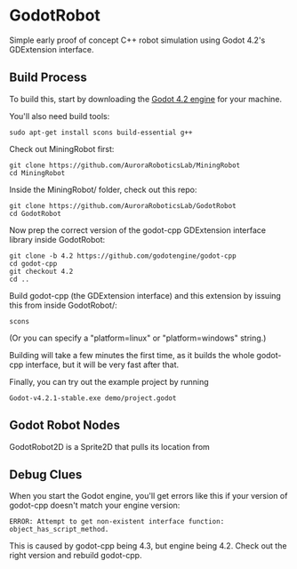 # GodotRobot
Simple early proof of concept C++ robot simulation using Godot 4.2's GDExtension interface.

## Build Process

To build this, start by downloading the [Godot 4.2 engine](https://godotengine.org/download/) for your machine.

You'll also need build tools:

    sudo apt-get install scons build-essential g++

Check out MiningRobot first:

    git clone https://github.com/AuroraRoboticsLab/MiningRobot
    cd MiningRobot

Inside the MiningRobot/ folder, check out this repo:

    git clone https://github.com/AuroraRoboticsLab/GodotRobot
    cd GodotRobot

Now prep the correct version of the godot-cpp GDExtension interface library inside GodotRobot:

    git clone -b 4.2 https://github.com/godotengine/godot-cpp
    cd godot-cpp
    git checkout 4.2
    cd ..

Build godot-cpp (the GDExtension interface) and this extension by issuing this from inside GodotRobot/:

    scons

(Or you can specify a "platform=linux" or "platform=windows" string.)  

Building will take a few minutes the first time, as it builds the whole godot-cpp interface, but it will be very fast after that.

Finally, you can try out the example project by running 

    Godot-v4.2.1-stable.exe demo/project.godot


## Godot Robot Nodes

GodotRobot2D is a Sprite2D that pulls its location from 


## Debug Clues

When you start the Godot engine, you'll get errors like this if your version of godot-cpp doesn't match your engine version:

    ERROR: Attempt to get non-existent interface function: object_has_script_method.

This is caused by godot-cpp being 4.3, but engine being 4.2.  Check out the right version and rebuild godot-cpp.






